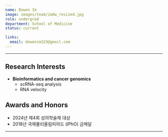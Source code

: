 ```yaml
---
name: Dowon Im
image: images/team/imdw_resized.jpg
role: undergrad
department: School of Medicine
status: current

links:
  email: dowonim323@gmail.com
---
```


---
  
## **Research Interests**

* **Bioinformatics and cancer genomics**
    - scRNA-seq analysis
    - RNA velocity

## **Awards and Honors**

* 2024년 제4회 성의학술제 대상
* 2018년 국제물리올림피아드 (IPhO) 금메달

---


